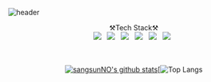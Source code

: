 

![header](https://capsule-render.vercel.app/api?type=waving&color=6799FF&height=250&section=header&text=Sangsun%20No&fontSize=90&animation=fadeIn&fontAlignY=38&desc=%20&descAlignY=62&descAlign=62)

<div align="center">
⚒Tech Stack⚒
<br>
<img src="https://img.shields.io/badge/C-A8B9CC?style=flat-square&logo=C&logoColor=white"/></a>&nbsp;&nbsp;
<img src="https://img.shields.io/badge/Python-3766AB?style=flat-square&logo=Python&logoColor=white"/></a>&nbsp;&nbsp;
<img src="https://img.shields.io/badge/html-E34F26?style=flat-square&logo=HTML5&logoColor=white"/></a>&nbsp;&nbsp;
<img src="https://img.shields.io/badge/Javascript-ffb13b?style=flat-square&logo=javascript&logoColor=white"/></a>&nbsp;&nbsp;
<img src="https://img.shields.io/badge/css-1572B6?style=flat-square&logo=css3&logoColor=white"/></a>&nbsp;&nbsp;
<img src="https://img.shields.io/badge/Mysql-E6B91E?style=flat-square&logo=MySql&logoColor=white"/></a>&nbsp;&nbsp;
<br><br><br>

[![sangsunNO's github stats](https://github-readme-stats.vercel.app/api?username=sangsunNo&show_icons=true&theme=tokyonight)](https://github.com/sangsunNo)[![Top Langs](https://github-readme-stats.vercel.app/api/top-langs/?username=sangsunNo&layout=compact&theme=tokyonight)
</div>



